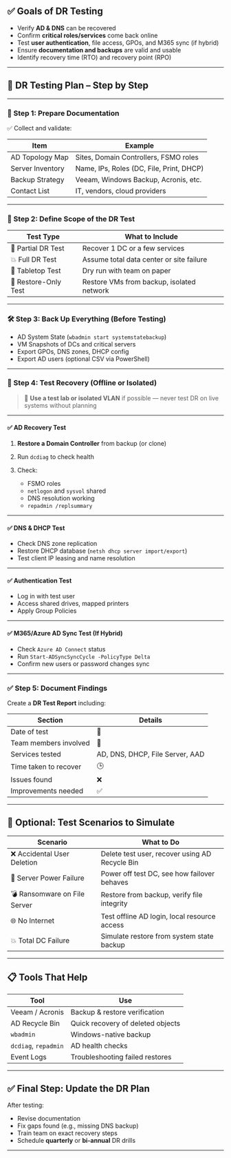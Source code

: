 ## ✅ Goals of DR Testing

* Verify **AD & DNS** can be recovered
* Confirm **critical roles/services** come back online
* Test **user authentication**, file access, GPOs, and M365 sync (if hybrid)
* Ensure **documentation and backups** are valid and usable
* Identify recovery time (RTO) and recovery point (RPO)

---

## 🧰 DR Testing Plan – Step by Step

---

### 📝 Step 1: Prepare Documentation

✅ Collect and validate:

| Item             | Example                                  |
| ---------------- | ---------------------------------------- |
| AD Topology Map  | Sites, Domain Controllers, FSMO roles    |
| Server Inventory | Name, IPs, Roles (DC, File, Print, DHCP) |
| Backup Strategy  | Veeam, Windows Backup, Acronis, etc.     |
| Contact List     | IT, vendors, cloud providers             |

---

### 🛑 Step 2: Define Scope of the DR Test

| Test Type            | What to Include                           |
| -------------------- | ----------------------------------------- |
| 🔄 Partial DR Test   | Recover 1 DC or a few services            |
| 💥 Full DR Test      | Assume total data center or site failure  |
| 🧪 Tabletop Test     | Dry run with team on paper                |
| 🔁 Restore-Only Test | Restore VMs from backup, isolated network |

---

### 🛠️ Step 3: Back Up Everything (Before Testing)

* AD System State (`wbadmin start systemstatebackup`)
* VM Snapshots of DCs and critical servers
* Export GPOs, DNS zones, DHCP config
* Export AD users (optional CSV via PowerShell)

---

### 🧪 Step 4: Test Recovery (Offline or Isolated)

> 🧪 **Use a test lab or isolated VLAN** if possible — never test DR on live systems without planning

---

#### ✅ AD Recovery Test

1. **Restore a Domain Controller** from backup (or clone)
2. Run `dcdiag` to check health
3. Check:

   * FSMO roles
   * `netlogon` and `sysvol` shared
   * DNS resolution working
   * `repadmin /replsummary`

---

#### ✅ DNS & DHCP Test

* Check DNS zone replication
* Restore DHCP database (`netsh dhcp server import/export`)
* Test client IP leasing and name resolution

---

#### ✅ Authentication Test

* Log in with test user
* Access shared drives, mapped printers
* Apply Group Policies

---

#### ✅ M365/Azure AD Sync Test (If Hybrid)

* Check `Azure AD Connect` status
* Run `Start-ADSyncSyncCycle -PolicyType Delta`
* Confirm new users or password changes sync

---

### ✅ Step 5: Document Findings

Create a **DR Test Report** including:

| Section               | Details                         |
| --------------------- | ------------------------------- |
| Date of test          | 📅                              |
| Team members involved | 👥                              |
| Services tested       | AD, DNS, DHCP, File Server, AAD |
| Time taken to recover | 🕒                              |
| Issues found          | ❌                               |
| Improvements needed   | ✅                               |

---

## 🚨 Optional: Test Scenarios to Simulate

| Scenario                     | What to Do                                     |
| ---------------------------- | ---------------------------------------------- |
| ❌ Accidental User Deletion   | Delete test user, recover using AD Recycle Bin |
| 🔌 Server Power Failure      | Power off test DC, see how failover behaves    |
| 💣 Ransomware on File Server | Restore from backup, verify file integrity     |
| 🌐 No Internet               | Test offline AD login, local resource access   |
| 💥 Total DC Failure          | Simulate restore from system state backup      |

---

## 📋 Tools That Help

| Tool                 | Use                               |
| -------------------- | --------------------------------- |
| Veeam / Acronis      | Backup & restore verification     |
| AD Recycle Bin       | Quick recovery of deleted objects |
| `wbadmin`            | Windows-native backup             |
| `dcdiag`, `repadmin` | AD health checks                  |
| Event Logs           | Troubleshooting failed restores   |

---

## ✅ Final Step: Update the DR Plan

After testing:

* Revise documentation
* Fix gaps found (e.g., missing DNS backup)
* Train team on exact recovery steps
* Schedule **quarterly** or **bi-annual** DR drills

---
